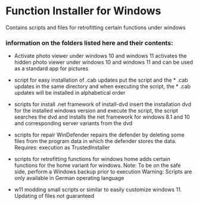 # Function Installer for Windows
Contains scripts and files for retrofitting certain functions under windows

### information on the folders listed here and their contents:
  - Activate photo viewer under windows 10 and windows 11
activates the hidden photo viewer under windows 10 and windows 11 and can be used as a standard app for pictures
  
  - script for easy installation of  .cab updates
put the script and the * .cab updates in the same directory and when executing the script, the * .cab updates will be installed in alphabetical order
  
  - scripts for install .net framework of install-dvd
insert the installation dvd for the installed windows version and execute the script, the script searches the dvd and installs the net framework for windows 8.1 and 10 and corresponding server variants from the dvd

  - scripts for repair WinDefender
repairs the defender by deleting some files from the program data in which the defender stores the data.
Requires: execution as TrustedInstaller

  - scripts for retrofitting functions for windows home
adds certain functions for the home variant for windows.
Note: To be on the safe side, perform a Windows backup prior to execution
Warning: Scripts are only available in German operating language

  - w11 modding
small scripts or similar to easily customize windows 11. Updating of files not guaranteed

